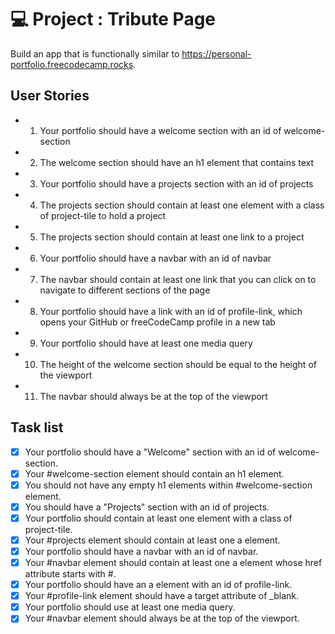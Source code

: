 # 💻 Project : Tribute Page
Build an app that is functionally similar to https://personal-portfolio.freecodecamp.rocks. 

## User Stories
- 1. Your portfolio should have a welcome section with an id of welcome-section
- 2. The welcome section should have an h1 element that contains text
- 3. Your portfolio should have a projects section with an id of projects
- 4. The projects section should contain at least one element with a class of project-tile to hold a project
- 5. The projects section should contain at least one link to a project
- 6. Your portfolio should have a navbar with an id of navbar
- 7. The navbar should contain at least one link that you can click on to navigate to different sections of the page
- 8. Your portfolio should have a link with an id of profile-link, which opens your GitHub or freeCodeCamp profile in a new tab
- 9. Your portfolio should have at least one media query
- 10. The height of the welcome section should be equal to the height of the viewport
- 11. The navbar should always be at the top of the viewport

## Task list
- [x] Your portfolio should have a "Welcome" section with an id of welcome-section.
- [x] Your #welcome-section element should contain an h1 element.
- [x] You should not have any empty h1 elements within #welcome-section element.
- [x] You should have a "Projects" section with an id of projects.
- [x] Your portfolio should contain at least one element with a class of project-tile.
- [x] Your #projects element should contain at least one a element.
- [x] Your portfolio should have a navbar with an id of navbar.
- [x] Your #navbar element should contain at least one a element whose href attribute starts with #.
- [x] Your portfolio should have an a element with an id of profile-link.
- [x] Your #profile-link element should have a target attribute of _blank.
- [x] Your portfolio should use at least one media query.
- [x] Your #navbar element should always be at the top of the viewport.